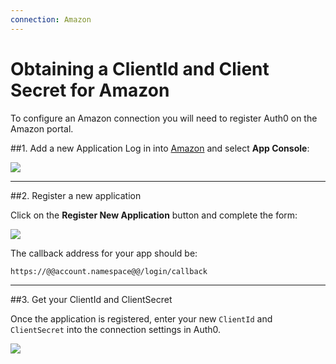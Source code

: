 ```yaml
---
connection: Amazon
---
```


# Obtaining a ClientId and Client Secret for Amazon

To configure an Amazon connection you will need to register Auth0 on the Amazon portal.

##1. Add a new Application
Log in into [Amazon](http://login.amazon.com) and select __App Console__:

![](@@env.MEDIA_URL@@/articles/connections/social/amazon/amazon-login-1.png)

---

##2. Register a new application

Click on the __Register New Application__ button and complete the form:

![](@@env.MEDIA_URL@@/articles/connections/social/amazon/amazon-register-app.png)

The callback address for your app should be:

	https://@@account.namespace@@/login/callback

---

##3. Get your ClientId and ClientSecret

Once the application is registered, enter your new `ClientId` and `ClientSecret` into the connection settings in Auth0.

![](@@env.MEDIA_URL@@/articles/connections/social/amazon/amazon-add-connection.png)
